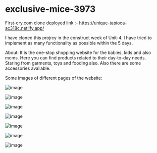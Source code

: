 # exclusive-mice-3973

First-cry.com clone deployed link :- https://unique-tapioca-ac318c.netlify.app/

I have cloned this projrcy in the construct week of Unit-4. I have tried to implement as many functionality as possible within the 5 days.

About: It is the one-stop shopping website for the babies, kids and also moms. Here you can find products related to their day-to-day needs. Staring from garments, toys and fooding also. Also there are some accessories available.

Some images of different pages of the website:

![image](https://user-images.githubusercontent.com/111522711/213983732-1683d165-ab46-4310-9c8e-2f22101bba09.png)

![image](https://user-images.githubusercontent.com/111522711/213983831-45748c8d-1484-4387-947a-53a7849d9b67.png)

![image](https://user-images.githubusercontent.com/111522711/213983891-74f23294-118c-487f-8142-ba506ef54d0d.png)

![image](https://user-images.githubusercontent.com/111522711/213983995-4569d4cf-e9bb-45d4-b5ae-22122fb5fc07.png)

![image](https://user-images.githubusercontent.com/111522711/213984054-6fd75460-935b-4ca6-b51a-9c7c404d946e.png)

![image](https://user-images.githubusercontent.com/111522711/213984121-632ee141-a4f6-4def-b127-5d3f95f78cca.png)

![image](https://user-images.githubusercontent.com/111522711/213984158-174d0daa-3ffc-405a-9b1c-0b6843f6a96c.png)
